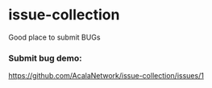 # issue-collection
Good place to submit BUGs



### Submit bug demo:
<https://github.com/AcalaNetwork/issue-collection/issues/1>
